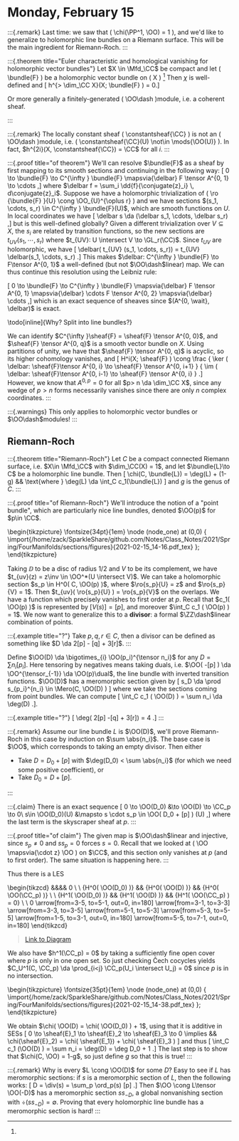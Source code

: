 # Monday, February 15

:::{.remark}
Last time: we saw that \( \chi(\PP^1, \OO) = 1 \), and we'd like to generalize to holomorphic line bundles on a Riemann surface.
This will be the main ingredient for Riemann-Roch.
:::

:::{.theorem title="Euler characteristic and homological vanishing for holomorphic vector bundles"}
Let $X \in \Mfd_\CC$ be compact and let \( \bundle{F} \) be a holomorphic vector bundle on \( X \) 
[^coh_sheaf_general]
Then $\chi$ is well-defined and \[ h^{> \dim_\CC X}(X; \bundle{F} ) = 0.\]

[^coh_sheaf_general]: 
Or more generally a finitely-generated \( \OO\dash \)module, i.e. a coherent sheaf.

:::

:::{.remark}
The locally constant sheaf \( \constantsheaf{\CC} \) is not an \( \OO\dash \)module, i.e. \( \constantsheaf{\CC}(U) \not\in \mods{\OO(U)} \).
In fact, $h^{2i}(X, \constantsheaf{\CC}) = \CC$ for all $i$.
:::

:::{.proof title="of theorem"}
We'll can resolve $\bundle{F}$ as a sheaf by first mapping to its smooth sections and continuing in the following way:
\[
0 \to \bundle{F} \to C^{\infty } \bundle{F} \mapsvia{\delbar} F \tensor A^{0, 1} \to \cdots
,\]
where $\delbar f = \sum_i \dd{f}{\conjugate{z}_i} \, d\conjugate{z}_i$.
Suppose we have a holomorphic trivialization of \( \ro {\bundle{F} }{U} \cong \OO_{U}^{\oplus r} \) and we have sections $(s_1, \cdots, s_r) \in C^{\infty } \bundle{F}(U)$, which are smooth functions on $U$.
In local coordinates we have 
\[
\delbar s \da (\delbar s_1, \cdots, \delbar s_r)
,\] 
but is this well-defined globally?
Given a different trivialization over $V \subseteq X$, the $s_i$ are related by transition functions, so the new sections are $t_{UV}(s_1, \cdots, s_r)$ where $t_{UV}: U \intersect V \to \GL_r(\CC)$.
Since $t_{UV}$ are holomorphic, we have 
\[
\delbar( t_{UV} (s_1, \cdots, s_r)) = t_{UV} \delbar(s_1, \cdots, s_r)
.\]
This makes $\delbar: C^{\infty } \bundle{F} \to F\tensor A^{0, 1}$ a well-defined (but not $\OO\dash$linear) map.
We can thus continue this resolution using the Leibniz rule:

\[
0 \to \bundle{F} \to C^{\infty } \bundle{F} \mapsvia{\delbar} F \tensor A^{0, 1} \mapsvia{\delbar} \cdots F \tensor A^{0, 2} \mapsvia{\delbar} \cdots
,\]
which is an exact sequence of sheaves since $(A^{0, \wait}, \delbar)$ is exact.

\todo[inline]{Why? Split into line bundles?}

We can identify $C^{\infty }\sheaf{F} = \sheaf{F} \tensor A^{0, 0}$, and $\sheaf{F} \tensor A^{0, q}$ is a smooth vector bundle on $X$.
Using partitions of unity, we have that $\sheaf{F} \tensor A^{0, q}$ is acyclic, so its higher cohomology vanishes, and 
\[
H^i(X; \sheaf{F} ) \cong 
\frac
{ \ker ( \delbar: \sheaf{F}\tensor A^{0, i} \to \sheaf{F} \tensor A^{0, i+1} }
{ \im ( \delbar: \sheaf{F}\tensor A^{0, i-1} \to \sheaf{F} \tensor A^{0, i} }
.\]
However, we know that $A^{0, p} = 0$ for all $p> n \da \dim_\CC X$, since any wedge of $p>n$ forms necessarily vanishes since there are only $n$ complex coordinates.
:::

:::{.warnings}
This only applies to holomorphic vector bundles or $\OO\dash$modules!
:::

## Riemann-Roch

:::{.theorem title="Riemann-Roch"}
Let $C$ be a compact connected Riemann surface, i.e. $X\in \Mfd_\CC$ with $\dim_\CC(X) = 1$, and let $\bundle{L}\to C$ be a holomorphic line bundle.
Then
\[
\chi(C, \bundle{L}) = \deg(L) + (1-g) && \text{where } \deg(L) \da \int_C c_1(\bundle{L})
\]
and $g$ is the genus of $C$.
:::

:::{.proof title="of Riemann-Roch"}
We'll introduce the notion of a "point bundle", which are particularly nice line bundles, denoted $\OO(p)$ for $p\in \CC$.

\begin{tikzpicture}
\fontsize{34pt}{1em} 
\node (node_one) at (0,0) { \import{/home/zack/SparkleShare/github.com/Notes/Class_Notes/2021/Spring/FourManifolds/sections/figures}{2021-02-15_14-16.pdf_tex} };
\end{tikzpicture}

Taking $\DD$ to be a disc of radius $1/2$ and $V$ to be its complement, we have $t_{uv}(z) = z\inv \in \OO^*(U \intersect V)$.
We can take a holomorphic section $s_p \in H^0( C, \OO(p) )$, where $\ro{s_p}{U} = z$ and $\ro{s_p}{V} = 1$.
Then $t_{uv}( \ro{s_p}{U} ) = \ro{s_p}{V}$ on the overlaps.
We have a function which precisely vanishes to first order at $p$.
Recall that $c_1( \OO(p) )$ is represented by $[ V(s) ] = [p]$, and moreover $\int_C c_1 ( \OO(p) ) = 1$.
We now want to generalize this to a **divisor**: a formal $\ZZ\dash$linear combination of points.


:::{.example title="?"}
Take $p, q,r\in C$, then a divisor can be defined as something like $D \da 2[p] - [q] + 3[r]$.
:::

Define $\OO(D) \da \bigotimes_{i} \OO(p_i)^{\tensor n_i}$ for any $D = \sum n_i [p_i]$.
Here tensoring by negatives means taking duals, i.e. $\OO( -[p] ) \da \OO^{\tensor_{-1}} \da \OO(p)\dual$, the line bundle with inverted transition functions.
$\OO(D)$ has a meromorphic section given by 
\[
s_D \da \prod s_{p_i}^{n_i} \in \Mero(C, \OO(D) )
\]
where we take the sections coming from point bundles.
We can compute \[
\int_C c_1 ( \OO(D) ) = \sum n_i \da \deg(D)
.\].

:::{.example title="?"}
\[
\deg( 2[p] -[q] + 3[r]) = 4
.\]
:::

:::{.remark}
Assume our line bundle $L$ is $\OO(D)$, we'll prove Riemann-Roch in this case by induction on $\sum \abs{n_i}$.
The base case is $\OO$, which corresponds to taking an empty divisor.
Then either

- Take $D = D_0 + [p]$ with $\deg(D_0) < \sum \abs{n_i}$ (for which we need some positive coefficient), or
- Take $D_0 = D + [p]$.


:::

:::{.claim}
There is an exact sequence
\[
0 \to \OO(D_0) &\to \OO(D) \to \CC_p \to 0\\
s\in \OO(D_0)(U) &\mapsto s \cdot s_p \in \OO( D_0 + [p] ) (U)
,\]
where the last term is the skyscraper sheaf at $p$.
:::

:::{.proof title="of claim"}
The given map is $\OO\dash$linear and injective, since $s_p\neq 0$ and $s s_p=0$ forces $s=0$.
Recall that we looked at \( \OO \mapsvia{\cdot z} \OO \) on $\CC$, and this section only vanishes at $p$ (and to first order).
The same situation is happening here.
:::

Thus there is a LES

\begin{tikzcd}
	&&&& 0 \\
	\\
	{H^0( \OO(D_0) )} && {H^0( \OO(D) )} && {H^0( \OO(\CC_p) )} \\
	\\
	{H^1( \OO(D_0) )} && {H^1( \OO(D) )} && {H^1( \OO(\CC_p) ) = 0} \\
	\\
	0
	\arrow[from=3-5, to=5-1, out=0, in=180]
	\arrow[from=3-1, to=3-3]
	\arrow[from=3-3, to=3-5]
	\arrow[from=5-1, to=5-3]
	\arrow[from=5-3, to=5-5]
	\arrow[from=1-5, to=3-1, out=0, in=180]
	\arrow[from=5-5, to=7-1, out=0, in=180]
\end{tikzcd}

> [Link to Diagram](https://q.uiver.app/?q=WzAsOCxbMCwyLCJIXjAoIFxcT08oRF8wKSApIl0sWzIsMiwiSF4wKCBcXE9PKEQpICkiXSxbNCwyLCJIXjAoIFxcT08oXFxDQ19wKSApIl0sWzAsNCwiSF4xKCBcXE9PKERfMCkgKSJdLFsyLDQsIkheMSggXFxPTyhEKSApIl0sWzQsNCwiSF4xKCBcXE9PKFxcQ0NfcCkgKSA9IDAiXSxbNCwwLCIwIl0sWzAsNiwiMCJdLFsyLDNdLFswLDFdLFsxLDJdLFszLDRdLFs0LDVdLFs2LDBdLFs1LDddXQ==)


We also have $h^1(\CC_p) = 0$ by taking a sufficiently fine open cover where $p$ is only in one open set.
So just checking Čech cocycles yields $C_U^1(C, \CC_p) \da \prod_{i<j} \CC_p(U_i \intersect U_j) = 0$ since $p$ is in no intersection.

\begin{tikzpicture}
\fontsize{35pt}{1em} 
\node (node_one) at (0,0) { \import{/home/zack/SparkleShare/github.com/Notes/Class_Notes/2021/Spring/FourManifolds/sections/figures}{2021-02-15_14-38.pdf_tex} };
\end{tikzpicture}

We obtain $\chi( \OO(D) = \chi( \OO(D_0) ) + 1$, using that it is additive in SESs 
\[
0 \to 
\sheaf{E}_1 \to
\sheaf{E}_2 \to
\sheaf{E}_3 \to
0
\implies && 
\chi(\sheaf{E}_2) = \chi( \sheaf{E_1}) + \chi( \sheaf{E}_3 )
\]
and thus
\[
\int_C c_1 (\OO(D) ) = \sum n_i = \deg(D) = \deg D_0 + 1
.\]
The last step is to show that $\chi(C, \OO) = 1-g$, so just define $g$ so that this is true!
:::

:::{.remark}
Why is every $L \cong \OO(D)$ for some $D$?
Easy to see if $L$ has meromorphic sections: if $s$ is a meromorphic section of $L$, then the following works:
\[
D = \div(s) = \sum_p \ord_p(s) [p]
.\]
Then $\OO \cong L\tensor \OO(-D)$ has a meromorphic section $s s_{-D}$, a global nonvanishing section with $\div(s s_{-D} ) = \emptyset$.
Proving that every holomorphic line bundle has a meromorphic section is hard!
:::

